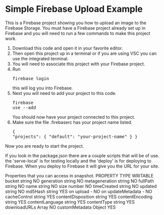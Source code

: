# Simple Firebase Upload Example
 
This is a Firebase project showing you how to upload an image to the Firebase Storage. You must have a Firebase project already set up in Firebase and you will need to run a few commands to make this project work. 

1. Download this code and open it in your favorite editor. 
2. Then open this project up in a terminal or if you are using VSC you can use the integrated terminal. 
3. You will need to associate this project with your Firebase project. 
4. Run <pre>firebase login</pre>this will log you into Firebase. 
5. Next you will need to add your project to this code. <pre>firebase use --add</pre>You should now have your project connected to this project. 
6. Make sure the file .firebaserc has your project name listed. <pre>{
  "projects": {
    "default": "your-project-name"
  }
}</pre>

Now you are ready to start the project. 

If you look in the package.json there are a couple scripts that will be of use. the 'serve-local' is for testing locally and the 'deploy' is for deploying to Firebase. When you deploy to Firebase it will give you the URL for your site. 

Properties that you can access in snapshot. 
PROPERTY	         TYPE	         WRITABLE
bucket	          string	          NO
generation	      string	          NO
metageneration	  string	          NO
fullPath	        string	          NO
name	            string	          NO
size	            number	          NO
timeCreated	      string	          NO
updated	          string	          NO
md5Hash	          string	          YES
on upload	          -	              NO
on updateMetadata	  -	              NO
cacheControl	    string	          YES
contentDisposition string	          YES
contentEncoding	   string	          YES
contentLanguage	   string	          YES
contentType	       string	          YES
downloadURLs	     Array	          NO
customMetadata	   Object	          YES



